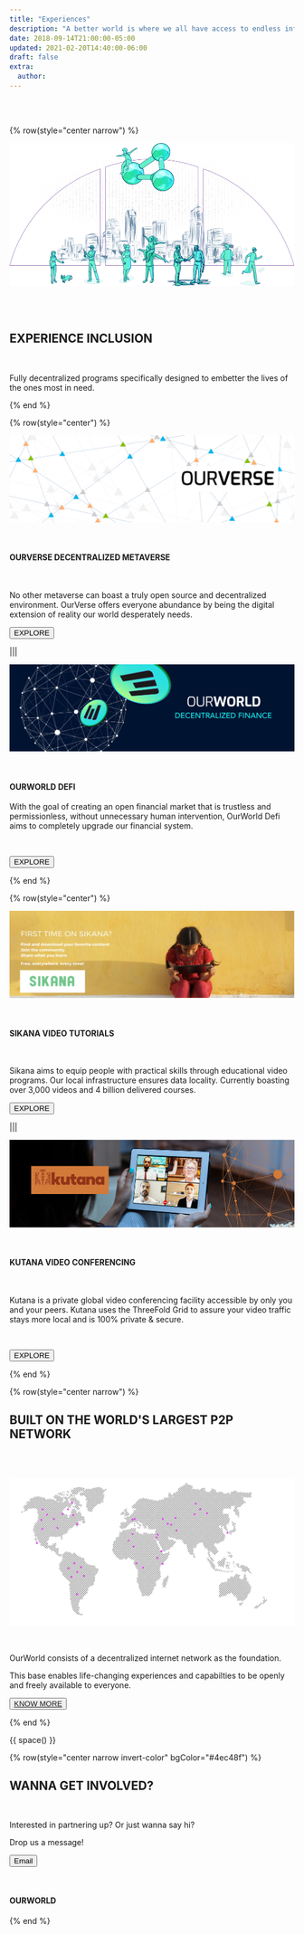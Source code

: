 ```yaml
---
title: "Experiences"
description: "A better world is where we all have access to endless information and opportunities."
date: 2018-09-14T21:00:00-05:00
updated: 2021-02-20T14:40:00-06:00
draft: false
extra:
  author:
---
```


<div class="container mx-auto">


<br>

<br>


{% row(style="center narrow") %}


![Image](img/experiences.png#large#mx-auto)

<br>
<br>

## EXPERIENCE INCLUSION

<br/>

Fully decentralized programs specifically designed to embetter the lives of the ones most in need.

{% end %}

{% row(style="center") %}

![Image](img/ourverse.png#mx-auto)

<br>

#### OURVERSE DECENTRALIZED METAVERSE

<br>

No other metaverse can boast a truly open source and decentralized environment. OurVerse offers everyone abundance by being the digital extension of reality our world desperately needs.

<a class="text-white" href="https://ourverse.tf" target="_blanck"><button >EXPLORE</button></a>

|||

![Image](img/OW_Defi.jpg)

<br>

#### OURWORLD DEFI

With the goal of creating an open financial market that is trustless and permissionless, without unnecessary human intervention, OurWorld Defi aims to completely upgrade our financial system.

<br>

<a class="text-white" href="https://ourverse.tf" target="_blanck"><button >EXPLORE</button></a>

{% end %}


{% row(style="center") %}

![Image](img/OW_sikana.jpeg)

<br>

#### SIKANA VIDEO TUTORIALS

<br>

Sikana aims to equip people with practical skills through educational video programs. Our local infrastructure ensures data locality.
Currently boasting over 3,000 videos and 4 billion delivered courses.

<a class="text-white" href="https://sikana.tv" target="_blanck"><button >EXPLORE</button></a>

|||

![Image](img/OW_Kutana.jpg)

<br>

#### KUTANA VIDEO CONFERENCING

<br>

Kutana is a private global video conferencing facility accessible by only you and your peers. Kutana uses the ThreeFold Grid to assure your video traffic stays more local and is 100% private & secure.  

<br>

<a class="text-white" href="https://ourverse.tf" target="_blanck"><button >EXPLORE</button></a>

{% end %}

{% row(style="center narrow") %}

## BUILT ON THE WORLD'S LARGEST P2P NETWORK

<br>
<br>

![Image](img/p2p.png)

<br>

OurWorld consists of a decentralized internet network as the foundation.

This base enables life-changing experiences and capabilties to be openly and freely available to everyone.

<button>[KNOW MORE](/platform)</button>

{% end %}

{{ space() }}


</div>


{% row(style="center narrow invert-color" bgColor="#4ec48f") %}

## WANNA GET **INVOLVED?**

<br/>

Interested in partnering up? Or just wanna say hi?

Drop us a message!


<a class="text-white" href="mailto:info@ourverse.tf" target="_blanck"><button >Email</button></a>

<br>

#### OUR**WORLD**

{% end %}
